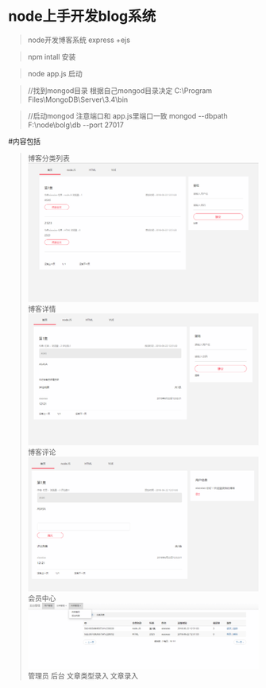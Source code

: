 # node上手开发blog系统


>node开发博客系统  express +ejs


>npm intall 安装

>node app.js 启动

>//找到mongod目录 根据自己mongod目录决定
>C:\Program Files\MongoDB\Server\3.4\bin  

>//启动mongod 注意端口和 app.js里端口一致
>mongod --dbpath F:\node\bolg\db --port 27017

#内容包括

>博客分类列表
![](./imgs/1.png)
>博客详情
![](./imgs/2.png)
>博客评论
![](./imgs/3.png)
>会员中心
![](./imgs/5.png)
>管理员
>后台 文章类型录入  文章录入






